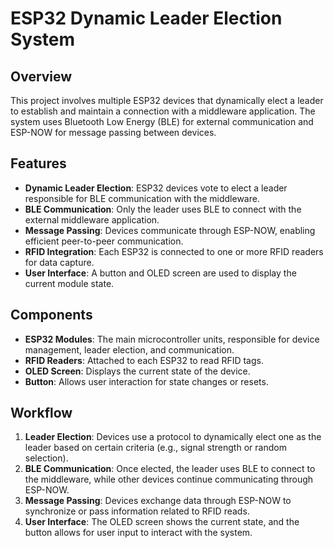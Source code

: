 # ESP32 Dynamic Leader Election System

## Overview
This project involves multiple ESP32 devices that dynamically elect a leader to establish and maintain a connection with a middleware application. The system uses Bluetooth Low Energy (BLE) for external communication and ESP-NOW for message passing between devices.

## Features
- **Dynamic Leader Election**: ESP32 devices vote to elect a leader responsible for BLE communication with the middleware.
- **BLE Communication**: Only the leader uses BLE to connect with the external middleware application.
- **Message Passing**: Devices communicate through ESP-NOW, enabling efficient peer-to-peer communication.
- **RFID Integration**: Each ESP32 is connected to one or more RFID readers for data capture.
- **User Interface**: A button and OLED screen are used to display the current module state.

## Components
- **ESP32 Modules**: The main microcontroller units, responsible for device management, leader election, and communication.
- **RFID Readers**: Attached to each ESP32 to read RFID tags.
- **OLED Screen**: Displays the current state of the device.
- **Button**: Allows user interaction for state changes or resets.

## Workflow
1. **Leader Election**: Devices use a protocol to dynamically elect one as the leader based on certain criteria (e.g., signal strength or random selection).
2. **BLE Communication**: Once elected, the leader uses BLE to connect to the middleware, while other devices continue communicating through ESP-NOW.
3. **Message Passing**: Devices exchange data through ESP-NOW to synchronize or pass information related to RFID reads.
4. **User Interface**: The OLED screen shows the current state, and the button allows for user input to interact with the system.
